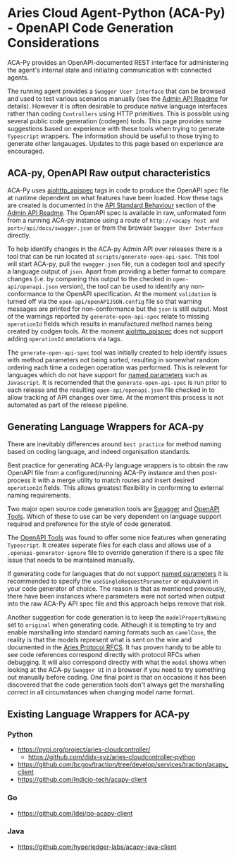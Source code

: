 # Aries Cloud Agent-Python (ACA-Py) - OpenAPI Code Generation Considerations

ACA-Py provides an OpenAPI-documented REST interface for administering the agent's internal state and initiating communication with connected agents.

The running agent provides a `Swagger User Interface` that can be browsed and used to test various scenarios manually (see the [Admin API Readme](AdminAPI.md) for details). However it is often desirable to produce native language interfaces rather than coding `Controllers` using HTTP primitives. This is possible using several public code generation (codegen) tools. This page provides some suggestions based on experience with these tools when trying to generate `Typescript` wrappers. The information should be useful to those trying to generate other langauages. Updates to this page based on experience are encouraged.

## ACA-py, OpenAPI Raw output characteristics

ACA-Py uses [aiohttp_apispec](https://github.com/maximdanilchenko/aiohttp-apispec) tags in code to produce the OpenAPI spec file at runtime dependent on what features have been loaded. How these tags are created is documented in the [API Standard Behaviour](https://github.com/hyperledger/aries-cloudagent-python/blob/main/AdminAPI.md#api-standard-behaviour) section of the [Admin API Readme](AdminAPI.md).  The OpenAPI spec is available in raw, unformated form from a running ACA-py instance using a route of `http://<acapy host and port>/api/docs/swagger.json` or from the browser `Swagger User Interface` directly.  

To help identify changes in the ACA-py Admin API over releases there is a tool that can be run located at `scripts/generate-open-api-spec`.  This tool will start ACA-py, pull the `swagger.json` file, run a codegen tool and specify a language output of `json`.  Apart from providing a better format to compare changes (i.e. by comparing this output to the checked in `open-api/openapi.json` version), the tool can be used to identify any non-conformance to the OpenAPI specification.  At the moment `validation` is turned off via the `open-api/openAPIJSON.config` file so that warning messages are printed for non-conformance but the `json` is still output.  Most of the warnings reported by `generate-open-api-spec` relate to missing `operationId` fields which results in manufactured method names being created by codgen tools.  At the moment [aiohttp_apispec](https://github.com/maximdanilchenko/aiohttp-apispec) does not support adding `operationId` anotations via tags.  

The `generate-open-api-spec` tool was initially created to help identify issues with method parameters not being sorted, resulting in somewhat random ordering each time a codegen operation was performed. This is relevent for languages which do not have support for [named parameters](https://en.wikipedia.org/wiki/Named_parameter) such as `Javascript`. It is recomended that the `generate-open-api-spec` is run prior to each release and the resulting `open-api/openapi.json` file checked in to allow tracking of API changes over time. At the moment this process is not automated as part of the release pipeline.

## Generating Language Wrappers for ACA-py

There are inevitably differences around `best practice` for method naming based on coding language, and indeed organisation standards.

Best practice for generating ACA-Py language wrappers is to obtain the raw OpenAPI file from a configured/running ACA-Py instance and then post-process it with a merge utility to match routes and insert desired `operationId` fields. This allows greatest flexibility in conforming to external naming requirements.

Two major open source code generation tools are [Swagger](https://github.com/swagger-api/swagger-codegen) and [OpenAPI Tools](https://github.com/OpenAPITools/openapi-generator). Which of these to use can be very dependent on language support required and preference for the style of code generated.

The [OpenAPI Tools](https://github.com/OpenAPITools/openapi-generator) was found to offer some nice features when generating `Typescript`. It creates seperate files for each class and allows use of a `.openapi-generator-ignore` file to override generation if there is a spec file issue that needs to be maintained manually.

If generating code for languages that do not support [named parameters](https://en.wikipedia.org/wiki/Named_parameter) it is recommended to specify the `useSingleRequestParameter` or equivalent in your code generator of choice. The reason is that as mentioned previously, there have been instances where parameters were not sorted when output into the raw ACA-Py API spec file and this approach helps remove that risk.

Another suggestion for code generation is to keep the `modelPropertyNaming` set to `original` when generating code. Although it is tempting to try and enable marshalling into standard naming formats such as `camelCase`, the reality is that the models represent what is sent on the wire and documented in the [Aries Protocol RFCS](https://github.com/hyperledger/aries-rfcs/tree/master/features). It has proven handy to be able to see code references correspond directly with protocol RFCs when debugging. It will also correspond directly with what the `model` shows when looking at the ACA-py `Swagger UI` in a browser if you need to try something out manually before coding. One final point is that on occasions it has been discovered that the code generation tools don't always get the marshalling correct in all circumstances when changing model name format.

## Existing Language Wrappers for ACA-py

### Python

- https://pypi.org/project/aries-cloudcontroller/
  - https://github.com/didx-xyz/aries-cloudcontroller-python
- https://github.com/bcgov/traction/tree/develop/services/traction/acapy_client
- https://github.com/Indicio-tech/acapy-client

### Go

- https://github.com/ldej/go-acapy-client

### Java

- https://github.com/hyperledger-labs/acapy-java-client




